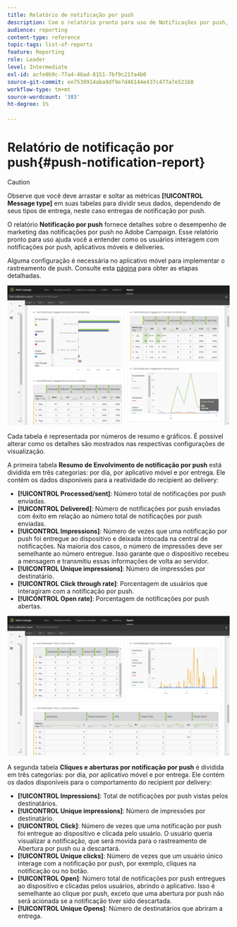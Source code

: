 ```yaml
---
title: Relatório de notificação por push
description: Com o relatório pronto para uso de Notificações por push, saiba mais sobre o sucesso das notificações por push.
audience: reporting
content-type: reference
topic-tags: list-of-reports
feature: Reporting
role: Leader
level: Intermediate
exl-id: acfe0b9c-77a4-46ad-8151-7bf9c21fa4b0
source-git-commit: ee7539914aba9df9e7d46144e437c477a7e52168
workflow-type: tm+mt
source-wordcount: '383'
ht-degree: 1%

---
```


# Relatório de notificação por push{#push-notification-report}

>[!CAUTION]
>
>Observe que você deve arrastar e soltar as métricas **[!UICONTROL Message type]** em suas tabelas para dividir seus dados, dependendo de seus tipos de entrega, neste caso entregas de notificação por push.

O relatório **Notificação por push** fornece detalhes sobre o desempenho de marketing das notificações por push no Adobe Campaign. Esse relatório pronto para uso ajuda você a entender como os usuários interagem com notificações por push, aplicativos móveis e deliveries.

Alguma configuração é necessária no aplicativo móvel para implementar o rastreamento de push. Consulte esta [página](../../administration/using/push-tracking.md) para obter as etapas detalhadas.

![](assets/dynamic_report_push.png)

Cada tabela é representada por números de resumo e gráficos. É possível alterar como os detalhes são mostrados nas respectivas configurações de visualização.

A primeira tabela **Resumo de Envolvimento de notificação por push** está dividida em três categorias: por dia, por aplicativo móvel e por entrega. Ele contém os dados disponíveis para a reatividade do recipient ao delivery:

* **[!UICONTROL Processed/sent]**: Número total de notificações por push enviadas.
* **[!UICONTROL Delivered]**: Número de notificações por push enviadas com êxito em relação ao número total de notificações por push enviadas.
* **[!UICONTROL Impressions]**: Número de vezes que uma notificação por push foi entregue ao dispositivo e deixada intocada na central de notificações. Na maioria dos casos, o número de impressões deve ser semelhante ao número entregue. Isso garante que o dispositivo recebeu a mensagem e transmitiu essas informações de volta ao servidor.
* **[!UICONTROL Unique impressions]**: Número de impressões por destinatário.
* **[!UICONTROL Click through rate]**: Porcentagem de usuários que interagiram com a notificação por push.
* **[!UICONTROL Open rate]**: Porcentagem de notificações por push abertas.

![](assets/dynamic_report_push_2.png)

A segunda tabela **Cliques e aberturas por notificação por push** é dividida em três categorias: por dia, por aplicativo móvel e por entrega. Ele contém os dados disponíveis para o comportamento do recipient por delivery:

* **[!UICONTROL Impressions]**: Total de notificações por push vistas pelos destinatários.
* **[!UICONTROL Unique impressions]**: Número de impressões por destinatário.
* **[!UICONTROL Click]**: Número de vezes que uma notificação por push foi entregue ao dispositivo e clicada pelo usuário. O usuário queria visualizar a notificação, que será movida para o rastreamento de Abertura por push ou a descartará.
* **[!UICONTROL Unique clicks]**: Número de vezes que um usuário único interage com a notificação por push, por exemplo, cliques na notificação ou no botão.
* **[!UICONTROL Open]**: Número total de notificações por push entregues ao dispositivo e clicadas pelos usuários, abrindo o aplicativo. Isso é semelhante ao clique por push, exceto que uma abertura por push não será acionada se a notificação tiver sido descartada.
* **[!UICONTROL Unique Opens]**: Número de destinatários que abriram a entrega.
